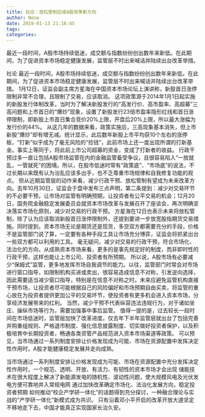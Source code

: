 ```yaml
---
title: 社论：放松管制应成A股改革新方向
author: None
date: 2019-01-13 21:16:45
tags: 
categories: 
---
```

最近一段时间，A股市场持续低迷，成交额与指数纷纷创出数年来新低。在此期间，为了促进资本市场稳定健康发展，监管层不时出来喊话并陆续出台改革举措。
<!-- more -->
社论
最近一段时间，A股市场持续低迷，成交额与指数纷纷创出数年来新低。在此期间，为了促进资本市场稳定健康发展，监管层不时出来喊话并陆续出台改革举措。
1月12日，证监会副主席方星海在中国资本市场论坛上演讲称，新股首日涨停限制非常不合理，且限制了交易，应该取消。
这项政策源于2014年1月1日起实施的新股发行体制改革，当时为了解决新股发行的“高发行价、高市盈率、高超募”三高问题和上市首日的“爆炒”现象，设置了新股发行23倍市盈率隐形红线和首日涨停限制，即新股上市首日集合竞价20%上限，开盘后20%上限，所以最大涨幅为发行价的44%。
从这几年的数据来看，政策实施后，三高现象基本消失，但上市新股“爆炒”却有增无减。统计显示，此后数年新股上市平均获10个左右的涨停板，“打新”似乎成为了毫无风险的“捡钱”，此前市场上还一度出现所谓的打新基金。事实上等同于，将此前上市公司超募的资金，变成了打新者的收益。
行政干预过多一直让包括A股市场监管在内的金融监管备受争议，且很容易陷入“一放就乱，一管就死”的困境。所以，在股市低迷时常有“政策底”、“市场底”的说法，不过长期以来既有认为治乱应该多出手，也不乏尊重市场规律和自我修复功能的观点。
但从近期监管层的动作来看，减少行政干预、放松管制有望成为未来改革方向。去年10月30日，证监会于盘中发布三点声明，第二条提到：减少对交易环节的不必要干预，让市场对监管有明确预期，让投资者有公平交易的机会；12月20日，国务院金融稳定发展委员会就资本市场改革与发展召开了座谈会，再次明确坚决落实市场化原则，减少对交易的行政干预。
方星海在12日也表示未来将放松管制，除了认为应该取消新股首日涨停限制外，还提到要进一步放宽股指期货交易措施。同时提到，资本市场无论是期货还是现货，多空双方都需要充分的手段，价格不是监管部门说了算，一定要有各种手段工具让市场充分博弈，证监会将抓紧出台一些双方都可以利用的工具。
毫无疑问，减少对交易的行政干预，符合市场化、法治化的方向，从成熟资本市场来看，更多的是事先规定好的制度，而非即时性的行政干预，这样也能让上市公司、投资者有所预期。
所以说，A股市场有必要减少“保姆式”监管，更多地发挥市场自我调节的能力。以往，监管部门时常会对市场进行窗口指导，如限制机构买进或卖出，很容易造成信息不对称，引发逆向选择，因此需要适当减少窗口指导，特别是在信息不对称之时。未来应避免监管机构直接干预市场，让投资者尽可能根据自己的风险偏好和市场预期自由买卖，将监管的重心放在为投资者提供更加公平的交易环节，使投资者有更多机会进入资本市场，分享经济发展带来的红利。
当然，减少干预不代表纵容违法违规行为，对于诸如坐庄、操纵市场等行为，需要加强事中事后监管。
值得一提的是，过去较长一段时间在市场低迷时，监管层加快了改革进度。仅去年下半年监管层就出台了包括完善并购重组规则、严格退市制度、强化信息披露制度、切实做好投资者保护，以及积极培育中长期投资者，畅通各类资管产品规范进入资本市场渠道等政策。
可以预见，当市场通过一系列制度安排让价格发现成为可能、市场在资源配置中发挥决定性作用时，A股才能健康稳定发展并走向成熟。
 
 
当市场通过一系列制度安排让价格发现成为可能、市场在资源配置中充分发挥决定性作用时，一个规范、透明、开放、有活力、有韧性的资本市场才会出现
储能技术在很大程度上解决了新能源发电的随机性、波动性问题，使大规模风电及光伏发电方便可靠地并入常规电网
通过加快改革确定市场化、法治化发展方向，稳定投资者预期
如何推动“校企产学研一体化”的话题得到充分探讨，一种融合理论与实战的“产学研一体化”新模式成为共识。
只有沿着邓小平开启的改革开放大道坚定不移地走下去，中国才能真正实现国家长治久安。
